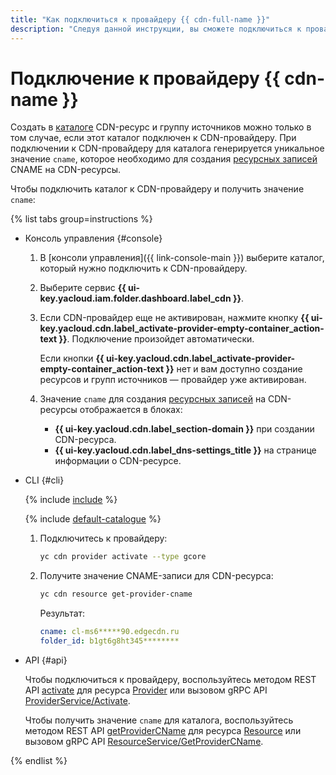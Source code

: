```yaml
---
title: "Как подключиться к провайдеру {{ cdn-full-name }}"
description: "Следуя данной инструкции, вы сможете подключиться к провайдеру {{ cdn-full-name }}." 
---
```


# Подключение к провайдеру {{ cdn-name }}

Создать в [каталоге](../../resource-manager/concepts/resources-hierarchy.md#folder) CDN-ресурс и группу источников можно только в том случае, если этот каталог подключен к CDN-провайдеру. При подключении к CDN-провайдеру для каталога генерируется уникальное значение `cname`, которое необходимо для создания [ресурсных записей](../../dns/concepts/resource-record.md#cname) CNAME на CDN-ресурсы.

Чтобы подключить каталог к CDN-провайдеру и получить значение `cname`:

{% list tabs group=instructions %}

- Консоль управления {#console}

  1. В [консоли управления]({{ link-console-main }}) выберите каталог, который нужно подключить к CDN-провайдеру.
  1. Выберите сервис **{{ ui-key.yacloud.iam.folder.dashboard.label_cdn }}**.
  1. Если CDN-провайдер еще не активирован, нажмите кнопку **{{ ui-key.yacloud.cdn.label_activate-provider-empty-container_action-text }}**. Подключение произойдет автоматически.

      Если кнопки **{{ ui-key.yacloud.cdn.label_activate-provider-empty-container_action-text }}** нет и вам доступно создание ресурсов и групп источников — провайдер уже активирован.

  1. Значение `cname` для создания [ресурсных записей](../../dns/concepts/resource-record.md#cname) на CDN-ресурсы отображается в блоках:
      * **{{ ui-key.yacloud.cdn.label_section-domain }}** при создании CDN-ресурса.
      * **{{ ui-key.yacloud.cdn.label_dns-settings_title }}** на странице информации о CDN-ресурсе.

- CLI {#cli}

  {% include [include](../../_includes/cli-install.md) %}

  {% include [default-catalogue](../../_includes/default-catalogue.md) %}
  
  1. Подключитесь к провайдеру:

      ```bash
      yc cdn provider activate --type gcore
      ```

  1. Получите значение CNAME-записи для CDN-ресурса:

      ```bash
      yc cdn resource get-provider-cname
      ```

      Результат:

      ```yaml
      cname: cl-ms6*****90.edgecdn.ru
      folder_id: b1gt6g8ht345********
      ```

- API {#api}

  Чтобы подключиться к провайдеру, воспользуйтесь методом REST API [activate](../../cdn/api-ref/Provider/activate.md) для ресурса [Provider](../../cdn/api-ref/Provider/index.md) или вызовом gRPC API [ProviderService/Activate](../../cdn/api-ref/grpc/provider_service.md#Activate).

  Чтобы получить значение `cname` для каталога, воспользуйтесь методом REST API [getProviderCName](../../cdn/api-ref/Resource/getProviderCName.md) для ресурса [Resource](../../cdn/api-ref/Resource/index.md) или вызовом gRPC API [ResourceService/GetProviderCName](../../cdn/api-ref/grpc/resource_service.md#GetProviderCName).

{% endlist %}